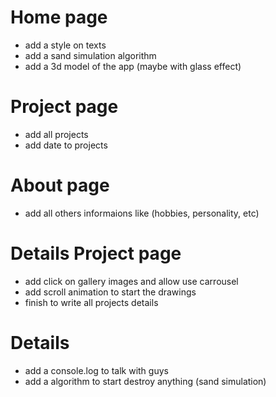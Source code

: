 # Home page

- add a style on texts
- add a sand simulation algorithm
- add a 3d model of the app (maybe with glass effect)

# Project page

- add all projects
- add date to projects

# About page

- add all others informaions like (hobbies, personality, etc)

# Details Project page

- add click on gallery images and allow use carrousel
- add scroll animation to start the drawings
- finish to write all projects details

# Details

- add a console.log to talk with guys
- add a algorithm to start destroy anything (sand simulation)
